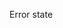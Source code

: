 <go-fieldset label="What fruit do you like?" hint="Select one or more">
  <go-checkbox name="fruit" label="Apple" value="apple" hint="Not the company"></go-checkbox>
  <go-checkbox name="fruit" label="Banana" value="banana"></go-checkbox>
  <go-checkbox name="fruit" label="Orange" value="orange"></go-checkbox>
  <go-checkbox name="fruit" label="Kiwi" value="kiwi"></go-checkbox>
  <go-checkbox name="fruit" label="Watermelon" value="watermelon"></go-checkbox>
</go-fieldset>

<p>Error state</p>
<go-fieldset label="What fruit do you like?" error="[This is an error message]" hint="Select one or more">
  <go-checkbox name="fruit2" label="Apple" value="apple" hint="Not the company"></go-checkbox>
  <go-checkbox name="fruit2" label="Banana" value="banana"></go-checkbox>
  <go-checkbox name="fruit2" label="Orange" value="orange"></go-checkbox>
  <go-checkbox name="fruit2" label="Kiwi" value="kiwi"></go-checkbox>
  <go-checkbox name="fruit2" label="Watermelon" value="watermelon"></go-checkbox>
</go-fieldset>
